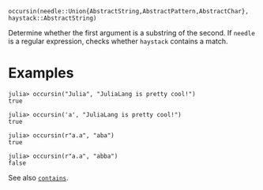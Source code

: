 ```
occursin(needle::Union{AbstractString,AbstractPattern,AbstractChar}, haystack::AbstractString)
```

Determine whether the first argument is a substring of the second. If `needle` is a regular expression, checks whether `haystack` contains a match.

# Examples

```jldoctest
julia> occursin("Julia", "JuliaLang is pretty cool!")
true

julia> occursin('a', "JuliaLang is pretty cool!")
true

julia> occursin(r"a.a", "aba")
true

julia> occursin(r"a.a", "abba")
false
```

See also [`contains`](@ref).
